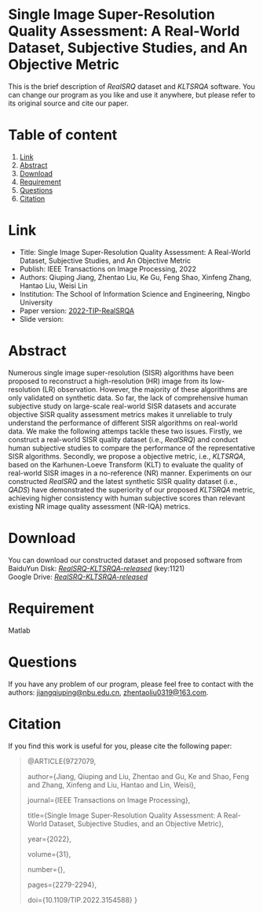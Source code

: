 # Single Image Super-Resolution Quality Assessment: A Real-World Dataset, Subjective Studies, and An Objective Metric
This is the brief description of *RealSRQ* dataset and *KLTSRQA* software. You can change our program as you like and use it anywhere, but please refer to its original source and cite our paper.

# Table of content
1. [Link](#Link)
2. [Abstract](#Abstract)
3. [Download](#Download)
4. [Requirement](#Requirement)
5. [Questions](#Questions)
6. [Citation](#Citation)

# Link
- Title: Single Image Super-Resolution Quality Assessment: A Real-World Dataset, Subjective Studies, and An Objective Metric 
- Publish: IEEE Transactions on Image Processing, 2022
- Authors: Qiuping Jiang, Zhentao Liu, Ke Gu, Feng Shao, Xinfeng Zhang, Hantao Liu, Weisi Lin
- Institution: The School of Information Science and Engineering, Ningbo University
- Paper version: [2022-TIP-RealSRQA](https://github.com/Zhentao-Liu/RealSRQ-KLTSRQA/raw/0596e0bdb85366f62f4f845526c33aa4444e94ba/2022-TIP-RealSRQA.pdf)
- Slide version: 

# Abstract
Numerous single image super-resolution (SISR) algorithms have been proposed to reconstruct a high-resolution (HR) image from its low-resolution (LR) observation. However, the majority of these algorithms are only validated on synthetic data. So far, the lack of comprehensive human subjective study on large-scale real-world SISR datasets and accurate objective SISR quality assessment metrics makes it unreliable to truly understand the performance of different SISR algorithms on real-world data. We make the following attemps tackle these two issues. Firstly, we construct a real-world SISR quality dataset (i.e., *RealSRQ*) and conduct human subjective studies to compare the performance of the representative SISR algorithms. Secondly, we propose a objective metric, i.e., *KLTSRQA*, based on the Karhunen-Loeve Transform (KLT) to evaluate the quality of real-world SISR images in a no-reference (NR) manner. Experiments on our constructed *RealSRQ* and the latest synthetic SISR quality dataset (i.e., *QADS*) have demonstrated the superiority of our proposed *KLTSRQA* metric, achieving higher consistency with human subjective scores than relevant existing NR image quality assessment (NR-IQA) metrics.

# Download
You can download our constructed dataset and proposed software from  
BaiduYun Disk: [*RealSRQ-KLTSRQA-released*](https://pan.baidu.com/s/15ZgfpW1b2_gMAETBUeszSg) (key:1121)  
Google Drive: [*RealSRQ-KLTSRQA-released*](https://drive.google.com/drive/folders/1VTMBmxkZkZtbv_ONMME-7TRyfXNfRw9p?usp=sharing)

# Requirement
Matlab

# Questions
If you have any problem of our program, please feel free to contact with the authors: jiangqiuping@nbu.edu.cn, zhentaoliu0319@163.com.

# Citation
If you find this work is useful for you, please cite the following paper:
>@ARTICLE{9727079,
>
>author={Jiang, Qiuping and Liu, Zhentao and Gu, Ke and Shao, Feng and Zhang, Xinfeng and Liu, Hantao and Lin, Weisi},
>
>journal={IEEE Transactions on Image Processing}, 
>
>title={Single Image Super-Resolution Quality Assessment: A Real-World Dataset, Subjective Studies, and an Objective Metric}, 
>
>year={2022},
>
>volume={31},
>
>number={},
>
>pages={2279-2294},
>
>doi={10.1109/TIP.2022.3154588}
}
